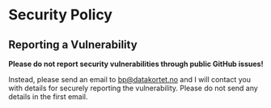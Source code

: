 # Security Policy

<!-- ## Supported Versions

Use this section to tell people about which versions of your project are
currently being supported with security updates.

| Version | Supported          |
| ------- | ------------------ |
| 5.1.x   | :white_check_mark: |
| 5.0.x   | :x:                |
| 4.0.x   | :white_check_mark: |
| < 4.0   | :x:                | -->

## Reporting a Vulnerability

**Please do not report security vulnerabilities through public GitHub issues!**

Instead, please send an email to bp@datakortet.no and I will contact you with details 
for securely reporting the vulnerability. Please do not send any details in the first
email.
